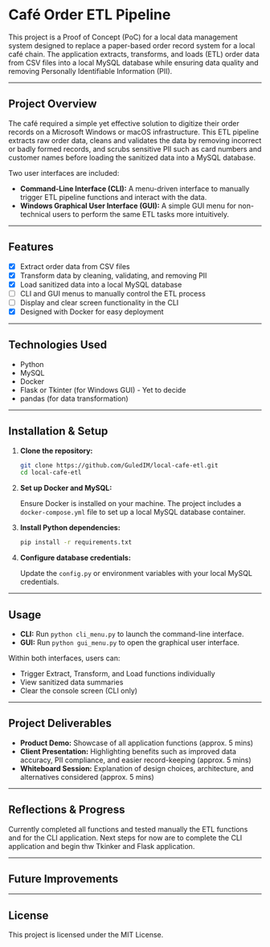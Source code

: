 # Café Order ETL Pipeline

This project is a Proof of Concept (PoC) for a local data management system designed to replace a paper-based order record system for a local café chain. The application extracts, transforms, and loads (ETL) order data from CSV files into a local MySQL database while ensuring data quality and removing Personally Identifiable Information (PII).

---

## Project Overview

The café required a simple yet effective solution to digitize their order records on a Microsoft Windows or macOS infrastructure. This ETL pipeline extracts raw order data, cleans and validates the data by removing incorrect or badly formed records, and scrubs sensitive PII such as card numbers and customer names before loading the sanitized data into a MySQL database.

Two user interfaces are included:
- **Command-Line Interface (CLI):** A menu-driven interface to manually trigger ETL pipeline functions and interact with the data.
- **Windows Graphical User Interface (GUI):** A simple GUI menu for non-technical users to perform the same ETL tasks more intuitively.

---

## Features

-[x] Extract order data from CSV files
-[x] Transform data by cleaning, validating, and removing PII
-[x] Load sanitized data into a local MySQL database
-[ ] CLI and GUI menus to manually control the ETL process
-[ ] Display and clear screen functionality in the CLI
-[x] Designed with Docker for easy deployment

---

## Technologies Used

- Python  
- MySQL  
- Docker  
- Flask or Tkinter (for Windows GUI) - Yet to decide
- pandas (for data transformation)  

---

## Installation & Setup

1. **Clone the repository:**

   ```bash
   git clone https://github.com/GuledIM/local-cafe-etl.git
   cd local-cafe-etl
    ````

2. **Set up Docker and MySQL:**

   Ensure Docker is installed on your machine. The project includes a `docker-compose.yml` file to set up a local MySQL database container.

3. **Install Python dependencies:**

   ```bash
   pip install -r requirements.txt
   ```

4. **Configure database credentials:**

   Update the `config.py` or environment variables with your local MySQL credentials.

---

## Usage

* **CLI:** Run `python cli_menu.py` to launch the command-line interface.
* **GUI:** Run `python gui_menu.py` to open the graphical user interface.

Within both interfaces, users can:

* Trigger Extract, Transform, and Load functions individually
* View sanitized data summaries
* Clear the console screen (CLI only)

---

## Project Deliverables

* **Product Demo:** Showcase of all application functions (approx. 5 mins)
* **Client Presentation:** Highlighting benefits such as improved data accuracy, PII compliance, and easier record-keeping (approx. 5 mins)
* **Whiteboard Session:** Explanation of design choices, architecture, and alternatives considered (approx. 5 mins)

---

## Reflections & Progress

Currently completed all functions and tested manually the ETL functions and for the CLI application.
Next steps for now are to complete the CLI application and begin thw Tkinker and Flask application.


---

## Future Improvements


---

## License

This project is licensed under the MIT License.